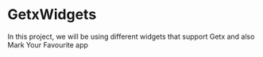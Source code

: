 # GetxWidgets
In this project, we will be using different widgets that support Getx and also Mark Your Favourite app
